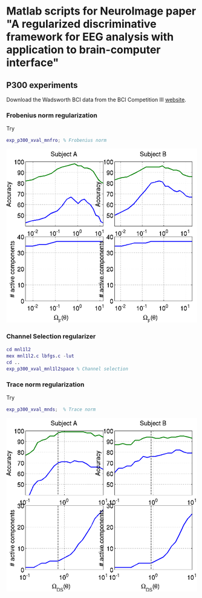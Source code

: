 # Matlab scripts for NeuroImage paper "A regularized discriminative framework for EEG analysis with application to brain-computer interface"

## P300 experiments
Download the Wadsworth BCI data from the BCI Competition III [website](http://www.bbci.de/competition/iii/#data_set_ii).

### Frobenius norm regularization
Try
```matlab
exp_p300_xval_mnfro; % Frobenius norm
```
![Frobenius norm](fro.png)

### Channel Selection regularizer
```matlab
cd mnl1l2
mex mnl1l2.c lbfgs.c -lut
cd ..
exp_p300_xval_mnl1l2space % Channel selection
```

### Trace norm regularization
Try
```matlab
exp_p300_xval_mnds;  % Trace norm
```
![Trace norm](trace.png)
